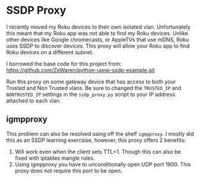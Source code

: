 # SSDP Proxy
I recently moved my Roku devices to their own isolated vlan.  Unfortunately this meant that my Roku app was not able to find my Roku devices.  Unlike other devices like Google chromecasts, or AppleTVs that use mDNS, Roku uses SSDP to discover devices.  This proxy will allow your Roku app to find Roku devices on a different subnet.

I borrowed the base code for this project from: https://github.com/ZeWaren/python-upnp-ssdp-example.git

Run this proxy on some gateway device that has access to both your Trusted and Non Trusted vlans.  Be sure to changed the `TRUSTED_IP` and `NONTRUSTED_IP` settings in the `ssdp_proxy.py` script to your IP address attached to each vlan.

## igmpproxy
This problem can also be resolved using off the shelf `igmpproxy`.  I mostly did this as an SSDP learning exercsise, however, this proxy offers 2 benefits:
1.  Will work even when the client sets TTL=1.  Though this can also be fixed with iptables mangle rules.
2.  Using igmpproxy you have to unconditionally open UDP port 1900.  This proxy does not require this port to be open.
